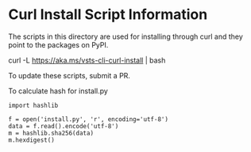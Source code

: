 Curl Install Script Information
==============

The scripts in this directory are used for installing through curl and they point to the packages on PyPI.

curl -L https://aka.ms/vsts-cli-curl-install | bash

To update these scripts, submit a PR.

To calculate hash for install.py

```
import hashlib

f = open('install.py', 'r', encoding='utf-8')
data = f.read().encode('utf-8')
m = hashlib.sha256(data)
m.hexdigest()
```
